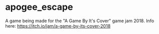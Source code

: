 # apogee_escape
A game being made for the "A Game By It's Cover" game jam 2018.
Info here: https://itch.io/jam/a-game-by-its-cover-2018
